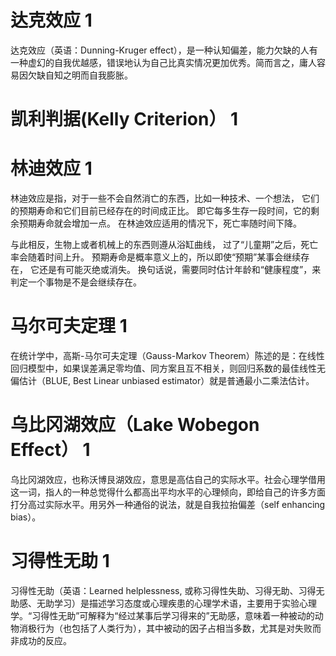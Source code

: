 # 达克效应 1

达克效应（英语：Dunning-Kruger effect），是一种认知偏差，能力欠缺的人有一种虚幻的自我优越感，错误地认为自己比真实情况更加优秀。简而言之，庸人容易因欠缺自知之明而自我膨胀。

# 凯利判据(Kelly Criterion） 1

# 林迪效应 1

林迪效应是指，对于一些不会自然消亡的东西，比如一种技术、一个想法，
它们的预期寿命和它们目前已经存在的时间成正比。
即它每多生存一段时间，它的剩余预期寿命就会增加一点。
在林迪效应适用的情况下，死亡率随时间下降。

与此相反，生物上或者机械上的东西则遵从浴缸曲线，
过了“儿童期”之后，死亡率会随着时间上升。
预期寿命是概率意义上的，所以即使“预期”某事会继续存在，
它还是有可能灭绝或消失。
换句话说，需要同时估计年龄和“健康程度”，来判定一个事物是不是会继续存在。

# 马尔可夫定理 1

在统计学中，高斯-马尔可夫定理（Gauss-Markov Theorem）陈述的是：在线性回归模型中，如果误差满足零均值、同方案且互不相关，则回归系数的最佳线性无偏估计（BLUE, Best Linear unbiased estimator）就是普通最小二乘法估计。

# 乌比冈湖效应（Lake Wobegon Effect） 1

乌比冈湖效应，也称沃博艮湖效应，意思是高估自己的实际水平。社会心理学借用这一词，指人的一种总觉得什么都高出平均水平的心理倾向，即给自己的许多方面打分高过实际水平。用另外一种通俗的说法，就是自我拉抬偏差（self enhancing bias）。

# 习得性无助 1

习得性无助（英语：Learned helplessness, 或称习得性失助、习得无助、习得无助感、无助学习）是描述学习态度或心理疾患的心理学术语，主要用于实验心理学。“习得性无助”可解释为“经过某事后学习得来的”无助感，意味着一种被动的动物消极行为（也包括了人类行为），其中被动的因子占相当多数，尤其是对失败而非成功的反应。
